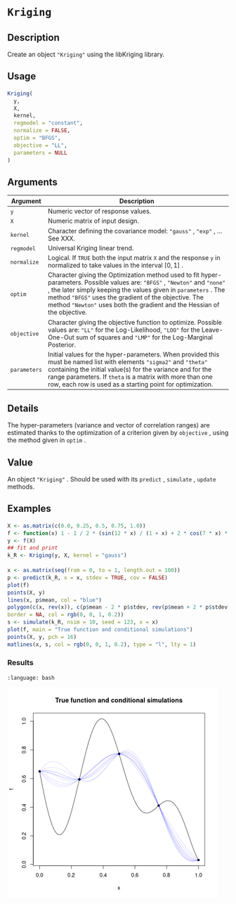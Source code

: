 # `Kriging`


## Description

Create an object `"Kriging"` using
 the libKriging library.


## Usage

```r
Kriging(
  y,
  X,
  kernel,
  regmodel = "constant",
  normalize = FALSE,
  optim = "BFGS",
  objective = "LL",
  parameters = NULL
)
```


## Arguments

Argument      |Description
------------- |----------------
`y`     |     Numeric vector of response values.
`X`     |     Numeric matrix of input design.
`kernel`     |     Character defining the covariance model: `"gauss"` , `"exp"` , ... See XXX.
`regmodel`     |     Universal Kriging linear trend.
`normalize`     |     Logical. If `TRUE` both the input matrix `X` and the response `y` in normalized to take values in the interval $[0, 1]$ .
`optim`     |     Character giving the Optimization method used to fit hyper-parameters. Possible values are: `"BFGS"` , `"Newton"` and `"none"` , the later simply keeping the values given in `parameters` . The method `"BFGS"` uses the gradient of the objective. The method `"Newton"` uses both the gradient and the Hessian of the objective.
`objective`     |     Character giving the objective function to optimize. Possible values are: `"LL"` for the Log-Likelihood, `"LOO"` for the Leave-One-Out sum of squares and `"LMP"` for the Log-Marginal Posterior.
`parameters`     |     Initial values for the hyper-parameters. When provided this must be named list with elements `"sigma2"`  and `"theta"` containing the initial value(s) for the variance and for the range parameters. If `theta` is a matrix with more than one row, each row is used as a starting point for optimization.


## Details

The hyper-parameters (variance and vector of correlation ranges)
 are estimated thanks to the optimization of a criterion given by
 `objective` , using the method given in `optim` .


## Value

An object `"Kriging"` . Should be used
 with its `predict` , `simulate` , `update` 
 methods.


## Examples

```r
X <- as.matrix(c(0.0, 0.25, 0.5, 0.75, 1.0))
f <- function(x) 1 - 1 / 2 * (sin(12 * x) / (1 + x) + 2 * cos(7 * x) * x^5 + 0.7)
y <- f(X)
## fit and print
k_R <- Kriging(y, X, kernel = "gauss")

x <- as.matrix(seq(from = 0, to = 1, length.out = 100))
p <- predict(k_R, x = x, stdev = TRUE, cov = FALSE)
plot(f)
points(X, y)
lines(x, p$mean, col = "blue")
polygon(c(x, rev(x)), c(p$mean - 2 * p$stdev, rev(p$mean + 2 * p$stdev)),
border = NA, col = rgb(0, 0, 1, 0.2))
s <- simulate(k_R, nsim = 10, seed = 123, x = x)
plot(f, main = "True function and conditional simulations")
points(X, y, pch = 16)
matlines(x, s, col = rgb(0, 0, 1, 0.2), type = "l", lty = 1)
```

### Results
```{literalinclude} ../examples/Kriging.md.Rout
:language: bash
```
![](../examples/Kriging.md.png)